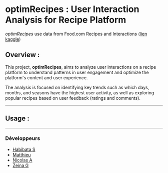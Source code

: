 # optimRecipes : User Interaction Analysis for Recipe Platform

_optimRecipes_ use data from Food.com Recipes and Interactions
([lien kaggle](https://www.kaggle.com/datasets/shuyangli94/food-com-recipes-and-user-interactions))

## Overview :

This project, **optimRecipes**, aims to analyze user interactions on a recipe
platform to understand patterns in user engagement and optimize the platform's
content and user experience.

The analysis is focused on identifying key trends such as which days, months,
and seasons have the highest user activity, as well as exploring popular
recipes based on user feedback (ratings and comments).

_____
## Usage :


_____
### Développeurs

 - [Habibata S]()
 - [Matthieu]()
 - [Nicolas A](https://github.com/nicolas-allegre)
 - [Zeina G](https://github.com/zeinagebran)
